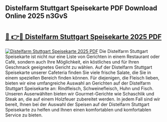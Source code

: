 ## Distelfarm Stuttgart Speisekarte PDF Download Online 2025 n3GvS

# <h2><a href="http://gcai90z.nevu.top/?p=Distelfarm+Stuttgart+Speisekarte">🔗 👉🔴 Distelfarm Stuttgart Speisekarte 2025 PDF</a></h2>

[![Distelfarm Stuttgart Speisekarte 2025 PDF](https://i.imgur.com/dBaPXMq.png)](http://gcai90z.nevu.top/?p=Distelfarm+Stuttgart+Speisekarte)
Die Distelfarm Stuttgart Speisekarte ist nicht nur eine Liste von Gerichten in einem Restaurant oder Café, sondern auch Ihre Möglichkeit, ein köstliches und für Ihren Geschmack geeignetes Gericht zu wählen. Auf der Distelfarm Stuttgart Speisekarte unserer Cafeteria finden Sie viele frische Salate, die Sie in einem speziellen Bereich finden können. Für diejenigen, die Fleisch lieben, bieten wir eine umfangreiche Auswahl an Gerichten auf der Distelfarm Stuttgart Speisekarte an: Rindfleisch, Schweinefleisch, Huhn und Fisch. Unseren Auserwählten bieten wir Gourmet-Gerichte wie Schaschlik und Steak an, die auf einem Holzfeuer zubereitet werden. In jedem Fall sind wir bereit, Ihnen bei der Auswahl der Speisen auf der Distelfarm Stuttgart Speisekarte zu helfen und Ihnen einen komfortablen und komfortablen Service zu bieten.
